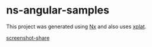 # ns-angular-samples

This project was generated using [Nx](https://nx.dev) and also uses [xplat](https://nstudio.io/xplat).

[screenshot-share](https://github.com/brianrclow/ns-angular-samples/tree/master/packages/nativescript-screenshot-share)